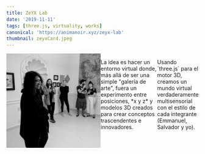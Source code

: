 ```yaml
---
title: ZeYX Lab
date: '2019-11-11'
tags: [three.js, virtuality, works]
canonical: 'https://animanoir.xyz/zeyx-lab'
thumbnail: zeyxCard.jpeg
---
```


<style>
  .post-gallery {
    display: grid !important;
    grid-template-columns: 5fr 3fr 0fr !important;
    grid-auto-flow: row !important;
    max-width: 1350px;
    margin-bottom: 5rem;
  }
</style>

<div class="post-gallery">
  <img src="./zeyx10.jpg" alt="Animanoir Óscar A. Montiel" />
  <p>
    La idea es hacer un entorno virtual donde, más allá de ser una simple "galería de arte", fuera un experimento entre posiciones, *x y z* y modelos 3D creados para crear conceptos trascendentes e innovadores.
  </p>

<div class="post-gallery">
  <p>
    Usando `three.js` para el motor 3D, creamos un mundo virtual verdaderamente multisensorial con el estilo de cada integrante (Emmanuel, Salvador y yo).
  </p>
</div>

